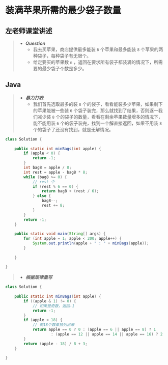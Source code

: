 # 装满苹果所需的最少袋子数量

## 左老师课堂讲述

> - ***Question***
>   - 我去买苹果，商店提供最多能装 `6` 个苹果和最多能装 `8` 个苹果的两种袋子，每种袋子有无限个。
>   - 给定要买的苹果数 `n` ，返回在要求所有袋子都装满的情况下，所需要的最少袋子个数是多少。

## Java

> - ***暴力打表***
>   - 我们首先选取最多的装 `8` 个的袋子，看看能装多少苹果，如果剩下的苹果能被一些装 `6` 个袋子装完，那么就找到了结果，否则逐一我们减少装 `8` 个的袋子的数量，看看在剩余苹果数量增多的情况下，能不能用装 `6` 个的袋子装完，找到一个解直接返回，如果不用装 `8` 个的袋子了还没有找到，就是无解情况。

```java
class Solution {
    
    public static int minBags(int apple) {
        if (apple < 0) {
            return -1;
        }
        int bag8 = apple / 8;
        int rest = apple - bag8 * 8;
        while (bag8 >= 0) {
            // rest 个
            if (rest % 6 == 0) {
                return bag8 + (rest / 6);
            } else {
                bag8--;
                rest += 8;
            }
        }
        return -1;
    }
    
    public static void main(String[] args) {
        for (int apple = 1; apple < 200; apple++) {
            System.out.println(apple + " : " + minBags(apple));
        }
        
    }
    
}
```

> - ***根据规律重写***

```java
class Solution {
    
    public static int minBags(int apple) {
        if ((apple & 1) != 0) {
            // 如果是奇数，返回-1
            return -1;
        }
        if (apple < 18) {
            // 前18个数单独列出来
            return apple == 0 ? 0 : (apple == 6 || apple == 8) ? 1
                    : (apple == 12 || apple == 14 || apple == 16) ? 2 : -1;
        }
        return (apple - 18) / 8 + 3;
    }
    
}
```
